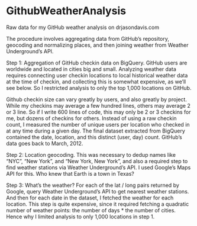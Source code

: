 GithubWeatherAnalysis
=====================

Raw data for my GitHub weather analysis on drjasondavis.com

The procedure involves aggregating data from
GitHub’s repository, geocoding and normalizing places, and then joining
weather from Weather Underground’s API.

Step 1: Aggregation of GitHub check­in data on BigQuery. GitHub users
are worldwide and located in cities big and small. Analyzing weather
data requires connecting user check­in locations to local historical
weather data at the time of check­in, and collecting this is somewhat
expensive, as we’ll see below. So I restricted analysis to only the top
1,000 locations on GitHub.

Github check­in size can vary greatly by users, and also greatly by
project. While my check­ins may average a few hundred lines, others
may average 2 or 3 line. So if I write 600 lines of code, this may only
be 2 or 3 checkins for me, but dozens of check­ins for others. Instead
of using a raw check­in count, I measured the number of unique users
per location who checked in at any time during a given day. The final
dataset extracted from BigQuery contained the date, location, and this
distinct (user, day) count. GitHub’s data goes back to March, 2012.

Step 2: Location geocoding. This was necessary to de­dup names like
“NYC”, “New York”, and “New York, New York”, and also a required
step to find weather stations via Weather Underground’s API. I used
Google’s Maps API for this. Who knew that Earth is a town in Texas?

Step 3: What’s the weather? For each of the lat / long pairs returned by
Google, query Weather Underground’s API to get nearest weather
stations. And then for each date in the dataset, I fetched the weather
for each location. This step is quite expensive, since it required fetching
a quadratic number of weather points: the number of days * the
number of cities. Hence why I limited analysis to only 1,000 locations
in step 1.
